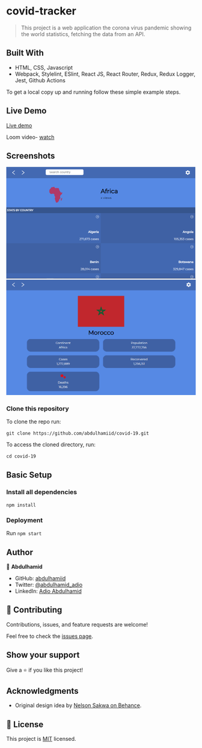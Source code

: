 # covid-tracker

> This project is a web application the corona virus pandemic showing the world statistics, fetching the data from an API.


## Built With

- HTML, CSS, Javascript
- Webpack, Stylelint, ESlint, React JS, React Router, Redux, Redux Logger, Jest, Github Actions

To get a local copy up and running follow these simple example steps.


## Live Demo

[Live demo](https://vcovid-19-tracker.netlify.app/)

Loom video- [watch](https://www.loom.com/share/b2dcada22a54415f9082a78937da754b?from_recorder=1&focus_title=1)

## Screenshots
![screenshot](./src/components/img/desktop1.PNG)
![screenshot](./src/components/img/desktop2.PNG)
### Clone this repository

To clone the repo run:
```
git clone https://github.com/abdulhamiid/covid-19.git  
```
To access the cloned directory, run:
```
cd covid-19
```

## Basic Setup
### Install all dependencies

```
npm install
```

### Deployment

Run ```npm start```

## Author

👤 **Abdulhamid**

- GitHub: [abdulhamiid](https://github.com/abdulhamiid)
- Twitter: [@abdulhamid_adio](https://twitter.com/abdulhamid_adio)
- LinkedIn: [Adio Abdulhamid](https://linkedin.com/)

## 🤝 Contributing

Contributions, issues, and feature requests are welcome!

Feel free to check the [issues page](../../issues/).

## Show your support

Give a ⭐️ if you like this project!

## Acknowledgments

- Original design idea by [Nelson Sakwa on Behance](https://www.behance.net/sakwadesignstudio).


## 📝 License

This project is [MIT](./MIT.md) licensed.
